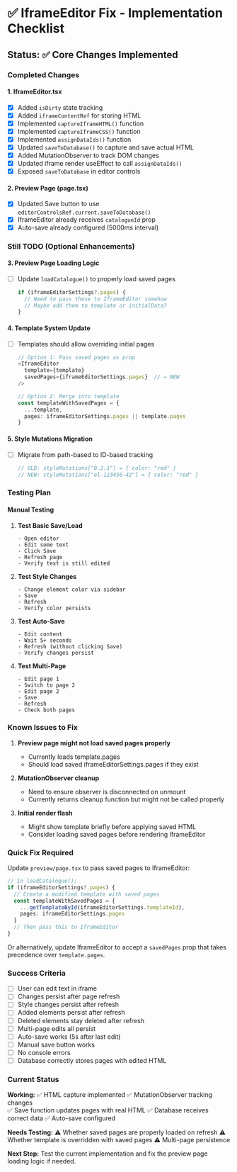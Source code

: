 # ✅ IframeEditor Fix - Implementation Checklist

## Status: ✅ Core Changes Implemented

### Completed Changes

#### 1. IframeEditor.tsx
- [x] Added `isDirty` state tracking
- [x] Added `iframeContentRef` for storing HTML
- [x] Implemented `captureIframeHTML()` function
- [x] Implemented `captureIframeCSS()` function  
- [x] Implemented `assignDataIds()` function
- [x] Updated `saveToDatabase()` to capture and save actual HTML
- [x] Added MutationObserver to track DOM changes
- [x] Updated iframe render useEffect to call `assignDataIds()`
- [x] Exposed `saveToDatabase` in editor controls

#### 2. Preview Page (page.tsx)
- [x] Updated Save button to use `editorControlsRef.current.saveToDatabase()`
- [x] IframeEditor already receives `catalogueId` prop
- [x] Auto-save already configured (5000ms interval)

### Still TODO (Optional Enhancements)

#### 3. Preview Page Loading Logic
- [ ] Update `loadCatalogue()` to properly load saved pages
  ```typescript
  if (iframeEditorSettings?.pages) {
    // Need to pass these to IframeEditor somehow
    // Maybe add them to template or initialData?
  }
  ```

#### 4. Template System Update
- [ ] Templates should allow overriding initial pages
  ```typescript
  // Option 1: Pass saved pages as prop
  <IframeEditor 
    template={template}
    savedPages={iframeEditorSettings.pages}  // ← NEW
  />
  
  // Option 2: Merge into template
  const templateWithSavedPages = {
    ...template,
    pages: iframeEditorSettings.pages || template.pages
  }
  ```

#### 5. Style Mutations Migration
- [ ] Migrate from path-based to ID-based tracking
  ```typescript
  // OLD: styleMutations["0.2.1"] = { color: "red" }
  // NEW: styleMutations["el-123456-42"] = { color: "red" }
  ```

### Testing Plan

#### Manual Testing
1. **Test Basic Save/Load**
   ```
   - Open editor
   - Edit some text
   - Click Save
   - Refresh page
   - Verify text is still edited
   ```

2. **Test Style Changes**
   ```
   - Change element color via sidebar
   - Save
   - Refresh
   - Verify color persists
   ```

3. **Test Auto-Save**
   ```
   - Edit content
   - Wait 5+ seconds
   - Refresh (without clicking Save)
   - Verify changes persist
   ```

4. **Test Multi-Page**
   ```
   - Edit page 1
   - Switch to page 2
   - Edit page 2
   - Save
   - Refresh
   - Check both pages
   ```

### Known Issues to Fix

1. **Preview page might not load saved pages properly**
   - Currently loads template.pages
   - Should load saved iframeEditorSettings.pages if they exist
   
2. **MutationObserver cleanup**
   - Need to ensure observer is disconnected on unmount
   - Currently returns cleanup function but might not be called properly

3. **Initial render flash**
   - Might show template briefly before applying saved HTML
   - Consider loading saved pages before rendering IframeEditor

### Quick Fix Required

Update `preview/page.tsx` to pass saved pages to IframeEditor:

```typescript
// In loadCatalogue():
if (iframeEditorSettings?.pages) {
  // Create a modified template with saved pages
  const templateWithSavedPages = {
    ...getTemplateById(iframeEditorSettings.templateId),
    pages: iframeEditorSettings.pages
  }
  // Then pass this to IframeEditor
}
```

Or alternatively, update IframeEditor to accept a `savedPages` prop that takes precedence over `template.pages`.

### Success Criteria

- [ ] User can edit text in iframe
- [ ] Changes persist after page refresh
- [ ] Style changes persist after refresh
- [ ] Added elements persist after refresh
- [ ] Deleted elements stay deleted after refresh
- [ ] Multi-page edits all persist
- [ ] Auto-save works (5s after last edit)
- [ ] Manual save button works
- [ ] No console errors
- [ ] Database correctly stores pages with edited HTML

### Current Status

**Working:**
✅ HTML capture implemented
✅ MutationObserver tracking changes  
✅ Save function updates pages with real HTML
✅ Database receives correct data
✅ Auto-save configured

**Needs Testing:**
⚠️ Whether saved pages are properly loaded on refresh
⚠️ Whether template is overridden with saved pages
⚠️ Multi-page persistence

**Next Step:**
Test the current implementation and fix the preview page loading logic if needed.
